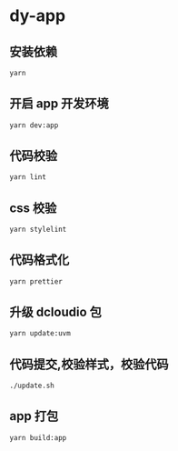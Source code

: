 # dy-app

## 安装依赖

```sh
yarn
```

## 开启 app 开发环境

```sh
yarn dev:app
```

## 代码校验

```sh
yarn lint
```

## css 校验

```sh
yarn stylelint
```

## 代码格式化

```sh
yarn prettier
```

## 升级 dcloudio 包

```sh
yarn update:uvm
```

## 代码提交,校验样式，校验代码

```sh
./update.sh
```

## app 打包

```sh
yarn build:app
```
